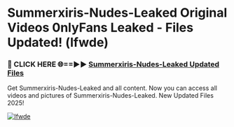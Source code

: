 # Summerxiris-Nudes-Leaked Original Videos 0nlyFans Leaked - Files Updated! (lfwde)

<h3>🔴 CLICK HERE 🌐==►► <a href="https://tinyurl.com/5h6xmrr3" rel="nofollow">Summerxiris-Nudes-Leaked Updated Files</a></h3>

Get Summerxiris-Nudes-Leaked and all content. Now you can access all videos and pictures of Summerxiris-Nudes-Leaked. New Updated Files 2025!

[![lfwde](https://i.imgur.com/KVD873Z.gif)](https://tinyurl.com/5h6xmrr3)
